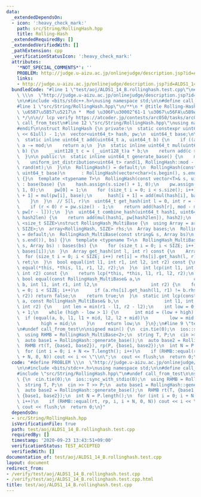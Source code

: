```yaml
---
data:
  _extendedDependsOn:
  - icon: ':heavy_check_mark:'
    path: src/String/RollingHash.hpp
    title: Rolling-Hash
  _extendedRequiredBy: []
  _extendedVerifiedWith: []
  _pathExtension: cpp
  _verificationStatusIcon: ':heavy_check_mark:'
  attributes:
    '*NOT_SPECIAL_COMMENTS*': ''
    PROBLEM: http://judge.u-aizu.ac.jp/onlinejudge/description.jsp?id=ALDS1_14_B
    links:
    - http://judge.u-aizu.ac.jp/onlinejudge/description.jsp?id=ALDS1_14_B
  bundledCode: "#line 1 \"test/aoj/ALDS1_14_B.rollinghash.test.cpp\"\n#define PROBLEM\
    \ \\\n  \"http://judge.u-aizu.ac.jp/onlinejudge/description.jsp?id=ALDS1_14_B\"\
    \n\n#include <bits/stdc++.h>\nusing namespace std;\n\n#define call_from_test\n\
    #line 1 \"src/String/RollingHash.hpp\"\n/**\n * @title Rolling-Hash\n * @category\
    \ \u6587\u5B57\u5217\n *  Mod \u306F\u30002^61-1 \u3067\u56FA\u5B9A\n * @see https://qiita.com/keymoon/items/11fac5627672a6d6a9f6\n\
    \ */\n\n// lcp verify https://atcoder.jp/contests/arc050/tasks/arc050_d\n\n#ifndef\
    \ call_from_test\n#line 12 \"src/String/RollingHash.hpp\"\nusing namespace std;\n\
    #endif\n\nstruct RollingHash {\n private:\n  static constexpr uint64_t mod = (1ull\
    \ << 61ull) - 1;\n  vector<uint64_t> hash, pw;\n  uint64_t base;\n\n private:\n\
    \  static inline uint64_t add(uint64_t a, uint64_t b) {\n    if ((a += b) >= mod)\
    \ a -= mod;\n    return a;\n  }\n  static inline uint64_t mul(uint64_t a, uint64_t\
    \ b) {\n    __uint128_t c = (__uint128_t)a * b;\n    return add(c >> 61, c & mod);\n\
    \  }\n\n public:\n  static inline uint64_t generate_base() {\n    mt19937_64 mt(chrono::steady_clock::now().time_since_epoch().count());\n\
    \    uniform_int_distribution<uint64_t> rand(1, RollingHash::mod - 1);\n    return\
    \ rand(mt);\n  }\n\n  RollingHash() = default;\n  RollingHash(const string& s,\
    \ uint64_t base)\n      : RollingHash(vector<char>(s.begin(), s.end()), base)\
    \ {}\n  template <typename T>\n  RollingHash(const vector<T>& s, uint64_t base)\
    \ : base(base) {\n    hash.assign(s.size() + 1, 0);\n    pw.assign(s.size() +\
    \ 1, 0);\n    pw[0] = 1;\n    for (size_t i = 0; i < s.size(); i++) {\n      pw[i\
    \ + 1] = mul(pw[i], base);\n      hash[i + 1] = add(mul(hash[i], base), s[i]);\n\
    \    }\n  }\n  // S[l, r)\n  uint64_t get_hash(int l = 0, int r = -1) const {\n\
    \    if (r < 0) r = pw.size() - 1;\n    return add(hash[r], mod - mul(hash[l],\
    \ pw[r - l]));\n  }\n  uint64_t combine_hash(uint64_t hash1, uint64_t hash2, int\
    \ hash2len) {\n    return add(mul(hash1, pw[hash2len]), hash2);\n  }\n};\n\ntemplate\
    \ <size_t SIZE>\nstruct RollingHash_MultiBase {\n  using Array = array<uint64_t,\
    \ SIZE>;\n  array<RollingHash, SIZE> rhs;\n  Array bases;\n  RollingHash_MultiBase()\
    \ = default;\n  RollingHash_MultiBase(const string& s, Array bs)\n      : RollingHash_MultiBase(vector<char>(s.begin(),\
    \ s.end()), bs) {}\n  template <typename T>\n  RollingHash_MultiBase(const vector<T>&\
    \ s, Array bs) : bases(bs) {\n    for (size_t i = 0; i < SIZE; i++) rhs[i] = RollingHash(s,\
    \ bases[i]);\n  }\n  Array get_hash(int l, int r) const {\n    Array ret;\n  \
    \  for (size_t i = 0; i < SIZE; i++) ret[i] = rhs[i].get_hash(l, r);\n    return\
    \ ret;\n  }\n  bool equal(int l1, int r1, int l2, int r2) const {\n    return\
    \ equal(*this, *this, l1, r1, l2, r2);\n  }\n  int lcp(int l1, int r1, int l2,\
    \ int r2) const {\n    return lcp(*this, *this, l1, r1, l2, r2);\n  }\n  static\
    \ bool equal(const RollingHash_MultiBase& a,\n                    const RollingHash_MultiBase&\
    \ b, int l1, int r1, int l2,\n                    int r2) {\n    for (size_t i\
    \ = 0; i < SIZE; i++)\n      if (a.rhs[i].get_hash(l1, r1) != b.rhs[i].get_hash(l2,\
    \ r2)) return false;\n    return true;\n  }\n  static int lcp(const RollingHash_MultiBase&\
    \ a, const RollingHash_MultiBase& b,\n                 int l1, int r1, int l2,\
    \ int r2) {\n    int len = min(r1 - l1, r2 - l2);\n    int low = 0, high = len\
    \ + 1;\n    while (high - low > 1) {\n      int mid = (low + high) / 2;\n    \
    \  if (equal(a, b, l1, l1 + mid, l2, l2 + mid))\n        low = mid;\n      else\n\
    \        high = mid;\n    }\n    return low;\n  }\n};\n#line 9 \"test/aoj/ALDS1_14_B.rollinghash.test.cpp\"\
    \n#undef call_from_test\n\nsigned main() {\n  cin.tie(0);\n  ios::sync_with_stdio(0);\n\
    \  using RHMB = RollingHash_MultiBase<2>;\n  string T, P;\n  cin >> T >> P;\n\
    \  auto base1 = RollingHash::generate_base();\n  auto base2 = RollingHash::generate_base();\n\
    \  RHMB rt(T, {base1, base2}), rp(P, {base1, base2});\n  int N = P.length();\n\
    \  for (int i = 0; i + N <= T.length(); i++)\n    if (RHMB::equal(rt, rp, i, i\
    \ + N, 0, N)) cout << i << \"\\n\";\n  cout << flush;\n  return 0;\n}\n"
  code: "#define PROBLEM \\\n  \"http://judge.u-aizu.ac.jp/onlinejudge/description.jsp?id=ALDS1_14_B\"\
    \n\n#include <bits/stdc++.h>\nusing namespace std;\n\n#define call_from_test\n\
    #include \"src/String/RollingHash.hpp\"\n#undef call_from_test\n\nsigned main()\
    \ {\n  cin.tie(0);\n  ios::sync_with_stdio(0);\n  using RHMB = RollingHash_MultiBase<2>;\n\
    \  string T, P;\n  cin >> T >> P;\n  auto base1 = RollingHash::generate_base();\n\
    \  auto base2 = RollingHash::generate_base();\n  RHMB rt(T, {base1, base2}), rp(P,\
    \ {base1, base2});\n  int N = P.length();\n  for (int i = 0; i + N <= T.length();\
    \ i++)\n    if (RHMB::equal(rt, rp, i, i + N, 0, N)) cout << i << \"\\n\";\n \
    \ cout << flush;\n  return 0;\n}"
  dependsOn:
  - src/String/RollingHash.hpp
  isVerificationFile: true
  path: test/aoj/ALDS1_14_B.rollinghash.test.cpp
  requiredBy: []
  timestamp: '2020-09-23 13:43:51+09:00'
  verificationStatus: TEST_ACCEPTED
  verifiedWith: []
documentation_of: test/aoj/ALDS1_14_B.rollinghash.test.cpp
layout: document
redirect_from:
- /verify/test/aoj/ALDS1_14_B.rollinghash.test.cpp
- /verify/test/aoj/ALDS1_14_B.rollinghash.test.cpp.html
title: test/aoj/ALDS1_14_B.rollinghash.test.cpp
---
```

